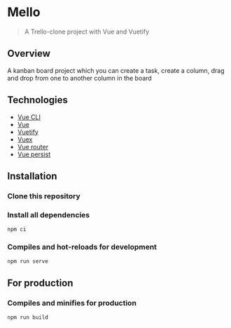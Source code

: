 # Mello

> A Trello-clone project with Vue and Vuetify

## Overview
A kanban board project which you can create a task, create a column, drag and drop from one to another column in the board

## Technologies
- [Vue CLI](https://cli.vuejs.org/)
- [Vue](https://vuejs.org/)
- [Vuetify](https://vuetifyjs.com/en/)
- [Vuex](https://vuex.vuejs.org/)
- [Vue router](https://router.vuejs.org/)
- [Vue persist](https://www.npmjs.com/package/vuex-persist)


## Installation
### Clone this repository
### Install all dependencies
```
npm ci
```
### Compiles and hot-reloads for development
```
npm run serve
```

## For production
### Compiles and minifies for production
```
npm run build
```
